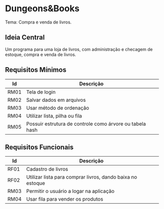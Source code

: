 # Dungeons&Books
Tema: Compra e venda de livros.

## Ideia Central
Um programa para uma loja de livros, com administração e checagem de estoque, compra e venda de livros.

## Requisitos Mínimos
| Id | Descrição |
|----|-----------|
|RM01| Tela de login |
|RM02| Salvar dados em arquivos |
|RM03| Usar método de ordenação |
|RM04| Utilizar lista, pilha ou fila |
|RM05| Possuir estrutura de controle como árvore ou tabela hash |

## Requisitos Funcionais
| Id | Descrição |
|----|-----------|
|RF01| Cadastro de livros |
|RF02| Utilizar lista para comprar livros, dando baixa no estoque |
|RM03| Permitir o usuário a logar na aplicação |
|RM04| Usar fila para vender os produtos |
